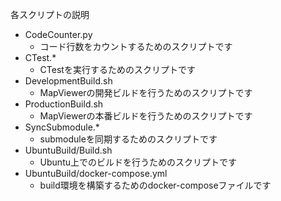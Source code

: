 各スクリプトの説明

- CodeCounter.py
    - コード行数をカウントするためのスクリプトです
- CTest.*
    - CTestを実行するためのスクリプトです
- DevelopmentBuild.sh
    - MapViewerの開発ビルドを行うためのスクリプトです
- ProductionBuild.sh
    - MapViewerの本番ビルドを行うためのスクリプトです
- SyncSubmodule.*
    - submoduleを同期するためのスクリプトです
- UbuntuBuild/Build.sh
    - Ubuntu上でのビルドを行うためのスクリプトです
- UbuntuBuild/docker-compose.yml
    - build環境を構築するためのdocker-composeファイルです
